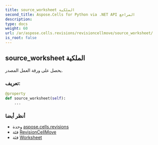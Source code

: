 ```yaml
---
title: source_worksheet الملكية
second_title: Aspose.Cells for Python via .NET API المراجع
description:
type: docs
weight: 60
url: /ar/aspose.cells.revisions/revisioncellmove/source_worksheet/
is_root: false
---
```

##  source_worksheet الملكية

يحصل على ورقة العمل المصدر.
###  تعريف:
```python
@property
def source_worksheet(self):
    ...
```

###  أنظر أيضا
* وحدة [aspose.cells.revisions](../../)
* فئة [RevisionCellMove](/cells/python-net/ar/aspose.cells.revisions/revisioncellmove)
* فئة [Worksheet](/cells/python-net/ar/aspose.cells/worksheet)
